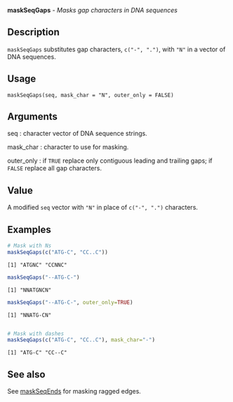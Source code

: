 **maskSeqGaps** - *Masks gap characters in DNA sequences*

Description
--------------------

`maskSeqGaps` substitutes gap characters, `c("-", ".")`, with `"N"` 
in a vector of DNA sequences.


Usage
--------------------
```
maskSeqGaps(seq, mask_char = "N", outer_only = FALSE)
```

Arguments
-------------------

seq
:   character vector of DNA sequence strings.

mask_char
:   character to use for masking.

outer_only
:   if `TRUE` replace only contiguous leading and trailing gaps;
if `FALSE` replace all gap characters.




Value
-------------------

A modified `seq` vector with `"N"` in place of `c("-", ".")` 
characters.



Examples
-------------------

```R
# Mask with Ns
maskSeqGaps(c("ATG-C", "CC..C"))

```


```
[1] "ATGNC" "CCNNC"

```


```R
maskSeqGaps("--ATG-C-")

```


```
[1] "NNATGNCN"

```


```R
maskSeqGaps("--ATG-C-", outer_only=TRUE)

```


```
[1] "NNATG-CN"

```


```R

# Mask with dashes
maskSeqGaps(c("ATG-C", "CC..C"), mask_char="-")

```


```
[1] "ATG-C" "CC--C"

```



See also
-------------------

See [maskSeqEnds](maskSeqEnds.md) for masking ragged edges.







